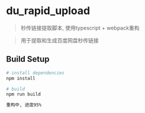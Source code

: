 # du_rapid_upload

> 秒传链接提取脚本, 使用typescript + webpack重构

> 用于提取和生成百度网盘秒传链接

## Build Setup

``` bash
# install dependencies
npm install

# build
npm run build

重构中, 进度95%
